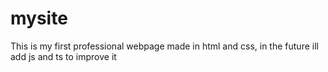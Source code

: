 # mysite

This is my first professional webpage made in html and css, in the future ill add js and ts to improve it
